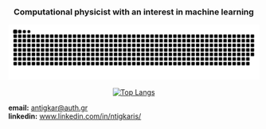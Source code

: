 <div align="center">
  <h3 align="center">Computational physicist with an interest in machine learning</h3>
</div>

<div align="center">
  <a href="https://github.com/aentigkaris/">
  <img  src="https://github.com/aentigkaris/aentigkaris/blob/main/grid-snake.svg"
       alt="snake" /></a>
</div>

<div align="center">
  <p>
    <a href="https://github.com/aentigkaris/">
    <img src="https://github-readme-stats.vercel.app/api/top-langs/?username=aentigkaris&langs_count=4&theme=tokyonight&layout=compact&hide_border=true"
         alt="Top Langs" /></a>
  </p>
</div>

<b>email:</b> antigkar@auth.gr <br>
<b>linkedin:</b> www.linkedin.com/in/ntigkaris/ <br>
